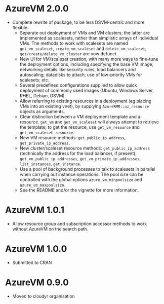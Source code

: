 # AzureVM 2.0.0

* Complete rewrite of package, to be less DSVM-centric and more flexible:
  * Separate out deployment of VMs and VM clusters; the latter are implemented as scalesets, rather than simplistic arrays of individual VMs. The methods to work with scalesets are named `get_vm_scaleset`, `create_vm_scaleset` and `delete_vm_scaleset`; `get/create/delete_vm_cluster` are now defunct.
  * New UI for VM/scaleset creation, with many more ways to fine-tune the deployment options, including specifying the base VM image; networking details like security rules, load balancers and autoscaling; datadisks to attach; use of low-priority VMs for scalesets; etc.
  * Several predefined configurations supplied to allow quick deployment of commonly used images (Ubuntu, Windows Server, RHEL, Debian, DSVM).
  * Allow referring to existing resources in a deployment (eg placing VMs into an existing vnet), by supplying `AzureRMR::az_resource` objects as arguments.
  * Clear distinction between a VM deployment template and a resource. `get_vm` and `get_vm_scaleset` will always attempt to retrieve the template; to get the resource, use `get_vm_resource` and `get_vm_scaleset_resource`.
  * New VM resource methods: `get_public_ip_address`, `get_private_ip_address`.
  * New cluster/scaleset resource methods: `get_public_ip_address` (technically the address for the load balancer, if present), `get_vm_public_ip_addresses`, `get_vm_private_ip_addresses`, `list_instances`, `get_instance`.
  * Use a pool of background processes to talk to scalesets in parallel when carrying out instance operations. The pool size can be controlled with the global options `azure_vm_minpoolsize` and `azure_vm_maxpoolsize`.
  * See the README and/or the vignette for more information.

# AzureVM 1.0.1

* Allow resource group and subscription accessor methods to work without AzureVM on the search path.

# AzureVM 1.0.0

* Submitted to CRAN

# AzureVM 0.9.0

* Moved to cloudyr organisation

